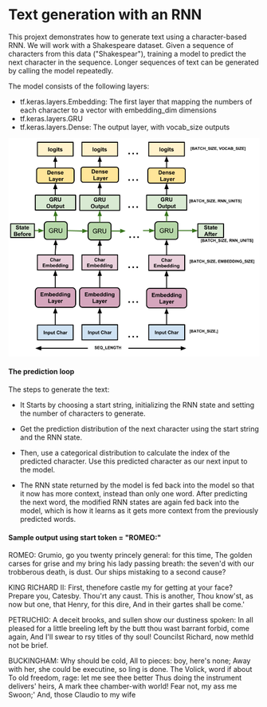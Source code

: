 
# **Text generation with an RNN**

This projext demonstrates how to generate text using a character-based RNN. We will work with a Shakespeare dataset. Given a sequence of characters from this data ("Shakespear"), training a model to predict the next character in the sequence. Longer sequences of text can be generated by calling the model repeatedly.

The model consists of the following layers:

- tf.keras.layers.Embedding: The first layer that mapping the numbers of each character to a vector with embedding_dim dimensions
- tf.keras.layers.GRU
- tf.keras.layers.Dense: The output layer, with vocab_size outputs

![](https://github.com/MarwanMohamed95/Text-Generation-using-RNN/blob/main/text_generation_training.png)

#### The prediction loop
The steps to generate the text:

- It Starts by choosing a start string, initializing the RNN state and setting the number of characters to generate.

- Get the prediction distribution of the next character using the start string and the RNN state.

- Then, use a categorical distribution to calculate the index of the predicted character. Use this predicted character as our next input to the model.

- The RNN state returned by the model is fed back into the model so that it now has more context, instead than only one word. After predicting the next word, the modified RNN states are again fed back into the model, which is how it learns as it gets more context from the previously predicted words.

#### Sample output using start token = "ROMEO:" 

ROMEO: Grumio, go you twenty princely general: for this time,
The golden carses for grise and my bring his lady passing breath: the
seven'd with our trobberous death, is dust.
Our ships mistaking to a second cause?

KING RICHARD II:
First, thenefore castle my for getting at your face?
Prepare you, Catesby.
Thou'rt any caust. This is another,
Thou know'st, as now but one, that Henry, for this dire,
And in their gartes shall be come.'

PETRUCHIO:
A deceit brooks, and sullen show
our dustiness spoken:
In all pleased for a little breeling left by the
butt thou wast barrant forbid, come again,
And I'll swear to rsy titles of thy soul!
Councilst Richard, now methld not be brief.

BUCKINGHAM:
Why should be cold, All to pieces: boy, here's none;
Away with her, she could be executine, so ling is done.
The Volick, word if about
To old freedom, rage: let me see thee better
Thus doing the instrument delivers' heirs,
A mark thee chamber-with world!
Fear not, my ass me Swoon;'
And, those Claudio to my wife
